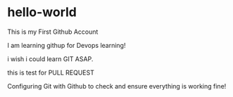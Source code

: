 # hello-world
This is my First Github Account

I am learning githup for Devops learning!

i wish i could learn GIT ASAP.

this is test for PULL REQUEST

Configuring Git with Github to check and ensure everything is working fine!